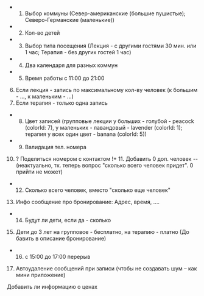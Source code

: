 + 1. Выбор коммуны (Север-американские (большие пушистые); Северо-Германские (маленькие))
+ 2. Кол-во детей
+ 3. Выбор типа посещения (Лекция - с другими гостями 30 мин. или 1 час; Терапия - без других гостей 1 час)
+ 4. Два календаря для разных коммун
+ 5. Время работы с 11:00 до 21:00
6. Если лекция - запись по максимальному кол-ву человек (к большим - ..., к маленьким - ...)
7. Если терапия - только одна запись
+ 8. Цвет записей (групповые лекции у больших - голубой - peacock (colorId: 7), у маленьких - лавандовый - lavender (colorId: 1); терапия у всех один цвет - banana (colorId: 5))
+ 9. Валидация тел. номера
10. ? Поделиться номером с контактом
!+ 11. Добавить 0 доп. человек  -- (неактуально, тк. теперь вопрос "сколько всего человек придет". 0 прийти не может)
+ 12. Сколько всего человек, вместо "сколько еще человек"
13. Инфо сообщение про бронирование: Адрес, время, ....
+ 14. Будут ли дети, если да - сколько
15. Дети до 3 лет на групповое - бесплатно, на терапию - платно (До бавить в описание бронирование)
+ 16. с 15:00 до 17:00 перерыв
17. Автоудаление сообщений при записи (чтобы не создавать шум – как мини приложение)

Добавить ли информацию о ценах